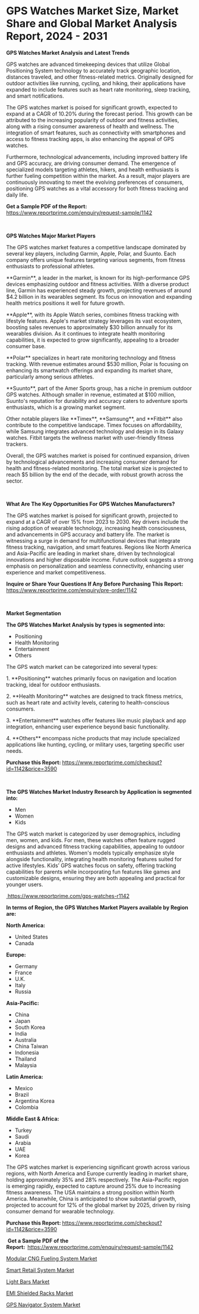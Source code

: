 <p><h1>GPS Watches Market Size, Market Share and Global Market Analysis Report, 2024 - 2031</h1></p><p><strong>GPS Watches Market Analysis and Latest Trends</strong></p>
<p><p>GPS watches are advanced timekeeping devices that utilize Global Positioning System technology to accurately track geographic location, distances traveled, and other fitness-related metrics. Originally designed for outdoor activities like running, cycling, and hiking, their applications have expanded to include features such as heart rate monitoring, sleep tracking, and smart notifications. </p><p>The GPS watches market is poised for significant growth, expected to expand at a CAGR of 10.20% during the forecast period. This growth can be attributed to the increasing popularity of outdoor and fitness activities, along with a rising consumer awareness of health and wellness. The integration of smart features, such as connectivity with smartphones and access to fitness tracking apps, is also enhancing the appeal of GPS watches. </p><p>Furthermore, technological advancements, including improved battery life and GPS accuracy, are driving consumer demand. The emergence of specialized models targeting athletes, hikers, and health enthusiasts is further fueling competition within the market. As a result, major players are continuously innovating to meet the evolving preferences of consumers, positioning GPS watches as a vital accessory for both fitness tracking and daily life.</p></p>
<p><strong>Get a Sample PDF of the Report:&nbsp;</strong> <a href="https://www.reportprime.com/enquiry/request-sample/1142">https://www.reportprime.com/enquiry/request-sample/1142</a></p>
<p>&nbsp;</p>
<p><strong>GPS Watches Major Market Players</strong></p>
<p><p>The GPS watches market features a competitive landscape dominated by several key players, including Garmin, Apple, Polar, and Suunto. Each company offers unique features targeting various segments, from fitness enthusiasts to professional athletes.</p><p>**Garmin**, a leader in the market, is known for its high-performance GPS devices emphasizing outdoor and fitness activities. With a diverse product line, Garmin has experienced steady growth, projecting revenues of around $4.2 billion in its wearables segment. Its focus on innovation and expanding health metrics positions it well for future growth.</p><p>**Apple**, with its Apple Watch series, combines fitness tracking with lifestyle features. Apple's market strategy leverages its vast ecosystem, boosting sales revenues to approximately $30 billion annually for its wearables division. As it continues to integrate health monitoring capabilities, it is expected to grow significantly, appealing to a broader consumer base.</p><p>**Polar** specializes in heart rate monitoring technology and fitness tracking. With revenue estimates around $530 million, Polar is focusing on enhancing its smartwatch offerings and expanding its market share, particularly among serious athletes. </p><p>**Suunto**, part of the Amer Sports group, has a niche in premium outdoor GPS watches. Although smaller in revenue, estimated at $100 million, Suunto's reputation for durability and accuracy caters to adventure sports enthusiasts, which is a growing market segment.</p><p>Other notable players like **Timex**, **Samsung**, and **Fitbit** also contribute to the competitive landscape. Timex focuses on affordability, while Samsung integrates advanced technology and design in its Galaxy watches. Fitbit targets the wellness market with user-friendly fitness trackers.</p><p>Overall, the GPS watches market is poised for continued expansion, driven by technological advancements and increasing consumer demand for health and fitness-related monitoring. The total market size is projected to reach $5 billion by the end of the decade, with robust growth across the sector.</p></p>
<p>&nbsp;</p>
<p><strong>What Are The Key Opportunities For GPS Watches Manufacturers?</strong></p>
<p><p>The GPS watches market is poised for significant growth, projected to expand at a CAGR of over 15% from 2023 to 2030. Key drivers include the rising adoption of wearable technology, increasing health consciousness, and advancements in GPS accuracy and battery life. The market is witnessing a surge in demand for multifunctional devices that integrate fitness tracking, navigation, and smart features. Regions like North America and Asia-Pacific are leading in market share, driven by technological innovations and higher disposable income. Future outlook suggests a strong emphasis on personalization and seamless connectivity, enhancing user experience and market competitiveness.</p></p>
<p><strong>Inquire or Share Your Questions If Any Before Purchasing This Report:</strong> <a href="https://www.reportprime.com/enquiry/pre-order/1142">https://www.reportprime.com/enquiry/pre-order/1142</a></p>
<p>&nbsp;</p>
<p><strong>Market Segmentation</strong></p>
<p><strong>The GPS Watches Market Analysis by types is segmented into:</strong></p>
<p><ul><li>Positioning</li><li>Health Monitoring</li><li>Entertainment</li><li>Others</li></ul></p>
<p><p>The GPS watch market can be categorized into several types: </p><p>1. **Positioning** watches primarily focus on navigation and location tracking, ideal for outdoor enthusiasts.</p><p>   </p><p>2. **Health Monitoring** watches are designed to track fitness metrics, such as heart rate and activity levels, catering to health-conscious consumers.</p><p>3. **Entertainment** watches offer features like music playback and app integration, enhancing user experience beyond basic functionality.</p><p>4. **Others** encompass niche products that may include specialized applications like hunting, cycling, or military uses, targeting specific user needs.</p></p>
<p><strong>Purchase this Report:&nbsp;</strong><a href="https://www.reportprime.com/checkout?id=1142&price=3590">https://www.reportprime.com/checkout?id=1142&price=3590</a></p>
<p>&nbsp;</p>
<p><strong>The GPS Watches Market Industry Research by Application is segmented into:</strong></p>
<p><ul><li>Men</li><li>Women</li><li>Kids</li></ul></p>
<p><p>The GPS watch market is categorized by user demographics, including men, women, and kids. For men, these watches often feature rugged designs and advanced fitness tracking capabilities, appealing to outdoor enthusiasts and athletes. Women's models typically emphasize style alongside functionality, integrating health monitoring features suited for active lifestyles. Kids’ GPS watches focus on safety, offering tracking capabilities for parents while incorporating fun features like games and customizable designs, ensuring they are both appealing and practical for younger users.</p></p>
<p><a href="https://www.reportprime.com/gps-watches-r1142">&nbsp;https://www.reportprime.com/gps-watches-r1142</a></p>
<p><strong>In terms of Region, the GPS Watches Market Players available by Region are:</strong></p>
<p>
    <p> <strong> North America: </strong>
        <ul>
            <li>United States</li>
            <li>Canada</li>
        </ul>
        </p> 
    <p> <strong> Europe: </strong>
        <ul>
            <li>Germany</li>
            <li>France</li>
            <li>U.K.</li>
            <li>Italy</li>
            <li>Russia</li>
        </ul>
        </p> 
    <p> <strong> Asia-Pacific: </strong>
        <ul>
            <li>China</li>
            <li>Japan</li>
            <li>South Korea</li>
            <li>India</li>
            <li>Australia</li>
            <li>China Taiwan</li>
            <li>Indonesia</li>
            <li>Thailand</li>
            <li>Malaysia</li>
        </ul>
        </p> 
    <p> <strong> Latin America: </strong>
        <ul>
            <li>Mexico</li>
            <li>Brazil</li>
            <li>Argentina Korea</li>
            <li>Colombia</li>
        </ul>
        </p> 
    <p> <strong> Middle East & Africa: </strong>
        <ul>
            <li>Turkey</li>
            <li>Saudi</li>
            <li>Arabia</li>
            <li>UAE</li>
            <li>Korea</li>
        </ul>
    </p>
    </p>
<p><p>The GPS watches market is experiencing significant growth across various regions, with North America and Europe currently leading in market share, holding approximately 35% and 28% respectively. The Asia-Pacific region is emerging rapidly, expected to capture around 25% due to increasing fitness awareness. The USA maintains a strong position within North America. Meanwhile, China is anticipated to show substantial growth, projected to account for 12% of the global market by 2025, driven by rising consumer demand for wearable technology.</p></p>
<p><strong>Purchase this Report: </strong><a href="https://www.reportprime.com/checkout?id=1142&price=3590">https://www.reportprime.com/checkout?id=1142&price=3590</a></p>
<p>&nbsp;<strong>Get a Sample PDF of the Report:&nbsp;&nbsp;</strong><a href="https://www.reportprime.com/enquiry/request-sample/1142">https://www.reportprime.com/enquiry/request-sample/1142</a></p>
<p><strong></strong></p>
<p><p><a href="https://issuu.com/reportprime-2/docs/modular-cng-fueling-system-market-s_5af984e3f8d7f0">Modular CNG Fueling System Market</a></p><p><a href="https://medium.com/@lucas.vaughan6769/unveiling-market-trends-global-smart-retail-system-market-growth-and-regional-insights-2024-2031-11022009714b">Smart Retail System Market</a></p><p><a href="https://medium.com/@cloydrenner_30555/strategic-insights-into-global-light-bars-market-trends-2024-2031-covered-in-127-pages-db0c649164a5">Light Bars Market</a></p><p><a href="https://issuu.com/reportprime-2/docs/emi-shielded-racks-market-size-2030_7dbd2ea9867bdd">EMI Shielded Racks Market</a></p><p><a href="https://www.linkedin.com/pulse/gps-navigator-system-market-global-trends-forecast-2024-k8mie?trackingId=mMS7TqraQVSl1cTXSN7Kzg%3D%3D">GPS Navigator System Market</a></p></p>